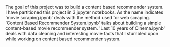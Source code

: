 The goal of this project was to build a content based recommender system. I have partitioned this project in 3 jupyter notebooks. As the name indicates 'movie scraping.ipynb' deals with the method used for web scraping. 'Content Based Recommender System.ipynb' talks about building a simple content-based movie recommender system. 'Last 10 years of Cinema.ipynb' deals with data cleaning and interesting movie facts that I stumbled upon while working on content based recommender system.

